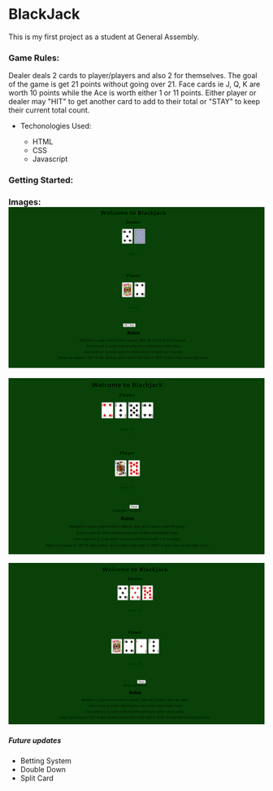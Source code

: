 # BlackJack

This is my first project as a student at General Assembly.

### Game Rules:

Dealer deals 2 cards to player/players and also 2 for themselves. The goal of the game is get 21 points without going over 21. Face cards ie J, Q, K are worth 10 points while the Ace is worth either 1 or 11 points. Either player or dealer may "HIT" to get another card to add to their total or "STAY" to keep their current total count. 

* Techonologies Used:

  * HTML
  * CSS
  * Javascript

### Getting Started:

### Images: ![Game Start](ScreenShots/Capture.PNG)

![winner](ScreenShots/Capture2.PNG)

![loser](ScreenShots/Capture1.PNG)


##### Future updates
 
 * Betting System
 * Double Down 
 * Split Card 
